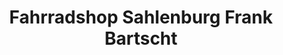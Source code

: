 ---
title: "Fahrradshop Sahlenburg Frank Bartscht"
url: /sahlenburg/fahrradshop-sahlenburg-frank-bartscht/
shop: Fahrrad
---